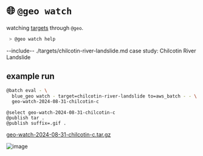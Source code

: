 # 🌐 `@geo watch`

watching [targets](./targets.yaml) through `@geo`.

```bash
 > @geo watch help
```

--include-- ./targets/chilcotin-river-landslide.md case study: Chilcotin River Landslide

## example run

```bash
@batch eval - \
  blue_geo watch - target=chilcotin-river-landslide to=aws_batch - - \
  geo-watch-2024-08-31-chilcotin-c
```

```
@select geo-watch-2024-08-31-chilcotin-c
@publish tar .
@publish suffix=.gif .
```

[geo-watch-2024-08-31-chilcotin-c.tar.gz](https://kamangir-public.s3.ca-central-1.amazonaws.com/geo-watch-2024-08-31-chilcotin-c.tar.gz)

![image](https://kamangir-public.s3.ca-central-1.amazonaws.com/geo-watch-2024-08-31-chilcotin-c/geo-watch-2024-08-31-chilcotin-c.gif)